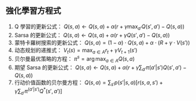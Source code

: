 ## 強化學習方程式

1. Q 學習的更新公式： $Q(s, a) \gets Q(s, a) + \alpha \left( r + \gamma \max_{a'} Q(s', a') - Q(s, a) \right)$
3. Sarsa 的更新公式： $Q(s, a) \gets Q(s, a) + \alpha \left( r + \gamma Q(s', a') - Q(s, a) \right)$
4. 蒙特卡羅树搜索的更新公式： $Q(s, a) = (1 - \alpha) \cdot Q(s, a) + \alpha \cdot (R + \gamma \cdot V(s'))$
5. 动态规划的递推式： $V_t(s) = \max_{a \in A} { r_t + \gamma V_{t+1}(s')}$
6. 贝尔曼最优策略的方程： $\pi^s = \arg \max_{a \in A} Q(s, a)$
7. 期望 Sarsa 的更新公式： $Q(s, a) \gets Q(s, a) + \alpha \left( r + \gamma \sum_{a'} \pi(a' | s') Q(s', a') - Q(s, a) \right)$
8. 行动价值函数的贝尔曼方程： $Q(s, a) = \sum_{s'} p(s' | s, a) \left[ r(s, a, s') + \gamma \sum_{a'} \pi^(a' | s') Q^*(s', a') \right]$


